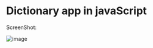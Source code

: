 # Dictionary app in javaScript

ScreenShot:

![image](https://user-images.githubusercontent.com/62507205/115388977-fab29880-a1f5-11eb-9b01-f392e6450dac.png)

